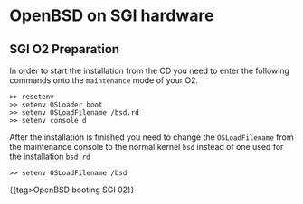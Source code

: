# OpenBSD on SGI hardware

## SGI O2 Preparation
In order to start the installation from the CD you need to enter the following
commands onto the `maintenance` mode of your O2.
```
>> resetenv
>> setenv OSLoader boot
>> setenv OSLoadFilename /bsd.rd
>> setenv console d
```

After the installation is finished you need to change the `OSLoadFilename` from
the maintenance console to the normal kernel `bsd` instead of one used for the
installation `bsd.rd`
```
>> setenv OSLoadFilename /bsd
```
{{tag>OpenBSD booting SGI 02}}
